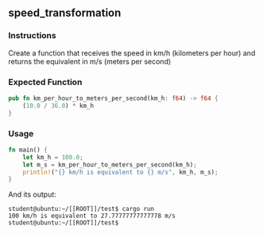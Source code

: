 ## speed_transformation

### Instructions

Create a function that receives the speed in km/h (kilometers per hour) and returns the equivalent in m/s (meters per second)

### Expected Function

```rust
pub fn km_per_hour_to_meters_per_second(km_h: f64) -> f64 {
	(10.0 / 36.0) * km_h
}
```

### Usage

```rust
fn main() {
	let km_h = 100.0;
	let m_s = km_per_hour_to_meters_per_second(km_h);
	println!("{} km/h is equivalent to {} m/s", km_h, m_s);
}
```

And its output:

```console
student@ubuntu:~/[[ROOT]]/test$ cargo run
100 km/h is equivalent to 27.77777777777778 m/s
student@ubuntu:~/[[ROOT]]/test$
```
